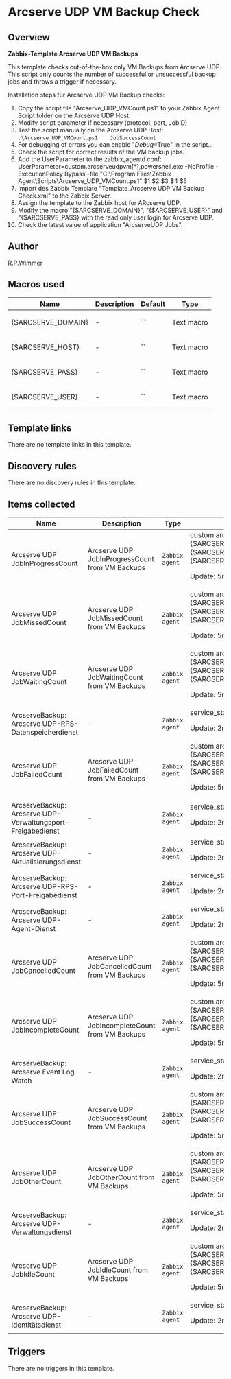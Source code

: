 # Arcserve UDP VM Backup Check

## Overview

**Zabbix-Template Arcserve UDP VM Backups**


This template checks out-of-the-box only VM Backups from Arcserve UDP. This script only counts the number of successful or unsuccessful backup jobs and throws a trigger if necessary.


Installation steps für Arcserve UDP VM Backup checks:


1. Copy the script file "Arcserve\_UDP\_VMCount.ps1" to your Zabbix Agent Script folder on the Arcserve UDP Host.
2. Modify script parameter if necessary (protocol, port, JobID)
3. Test the script manually on the Arcserve UDP Host:  
`.\Arcserve_UDP_VMCount.ps1    JobSuccessCount`
4. For debugging of errors you can enable "$Debug=$True" in the script..
5. Check the script for correct results of the VM backup jobs.
6. Add the UserParameter to the zabbix\_agentd.conf:  
UserParameter=custom.arcserveudpvm[*],powershell.exe -NoProfile -ExecutionPolicy Bypass -file "C:\Program Files\Zabbix Agent\Scripts\Arcserve\_UDP\_VMCount.ps1" $1 $2 $3 $4 $5
7. Import des Zabbix Template "Template\_Arcserve UDP VM Backup Check.xml" to the Zabbix Server.
8. Assign the template to the Zabbix host for ARcserve UDP.
9. Modify the macro "{$ARCSERVE\_DOMAIN}", "{$ARCSERVE\_USER}" and "{$ARCSERVE\_PASS} with the read only user login for Arcserve UDP.
10. Check the latest value of application "ArcserveUDP Jobs".


## Author

R.P.Wimmer

## Macros used

|Name|Description|Default|Type|
|----|-----------|-------|----|
|{$ARCSERVE_DOMAIN}|<p>-</p>|``|Text macro|
|{$ARCSERVE_HOST}|<p>-</p>|``|Text macro|
|{$ARCSERVE_PASS}|<p>-</p>|``|Text macro|
|{$ARCSERVE_USER}|<p>-</p>|``|Text macro|


## Template links

There are no template links in this template.

## Discovery rules

There are no discovery rules in this template.

## Items collected

|Name|Description|Type|Key and additional info|
|----|-----------|----|----|
|Arcserve UDP JobInProgressCount|<p>Arcserve UDP JobInProgressCount from VM Backups</p>|`Zabbix agent`|custom.arcserveudpvm[{$ARCSERVE_DOMAIN},{$ARCSERVE_USER},{$ARCSERVE_PASS},"JobInProgressCount",{$ARCSERVE_HOST}]<p>Update: 5m</p>|
|Arcserve UDP JobMissedCount|<p>Arcserve UDP JobMissedCount from VM Backups</p>|`Zabbix agent`|custom.arcserveudpvm[{$ARCSERVE_DOMAIN},{$ARCSERVE_USER},{$ARCSERVE_PASS},"JobMissedCount",{$ARCSERVE_HOST}]<p>Update: 5m</p>|
|Arcserve UDP JobWaitingCount|<p>Arcserve UDP JobWaitingCount from VM Backups</p>|`Zabbix agent`|custom.arcserveudpvm[{$ARCSERVE_DOMAIN},{$ARCSERVE_USER},{$ARCSERVE_PASS},"JobWaitingCount",{$ARCSERVE_HOST}]<p>Update: 5m</p>|
|ArcserveBackup: Arcserve UDP-RPS-Datenspeicherdienst|<p>-</p>|`Zabbix agent`|service_state[CASDatastoreSvc]<p>Update: 2m</p>|
|Arcserve UDP JobFailedCount|<p>Arcserve UDP JobFailedCount from VM Backups</p>|`Zabbix agent`|custom.arcserveudpvm[{$ARCSERVE_DOMAIN},{$ARCSERVE_USER},{$ARCSERVE_PASS},"JobFailedCount",{$ARCSERVE_HOST}]<p>Update: 5m</p>|
|ArcserveBackup: Arcserve UDP-Verwaltungsport-Freigabedienst|<p>-</p>|`Zabbix agent`|service_state[ArcserveUDPPS]<p>Update: 2m</p>|
|ArcserveBackup: Arcserve UDP-Aktualisierungsdienst|<p>-</p>|`Zabbix agent`|service_state[CAARCUpdateSvc]<p>Update: 2m</p>|
|ArcserveBackup: Arcserve UDP-RPS-Port-Freigabedienst|<p>-</p>|`Zabbix agent`|service_state[CASARPSWebSvc]<p>Update: 2m</p>|
|ArcserveBackup: Arcserve UDP-Agent-Dienst|<p>-</p>|`Zabbix agent`|service_state[CASAD2DWebSvc]<p>Update: 2m</p>|
|Arcserve UDP JobCancelledCount|<p>Arcserve UDP JobCancelledCount from VM Backups</p>|`Zabbix agent`|custom.arcserveudpvm[{$ARCSERVE_DOMAIN},{$ARCSERVE_USER},{$ARCSERVE_PASS},"JobCancelledCount",{$ARCSERVE_HOST}]<p>Update: 5m</p>|
|Arcserve UDP JobIncompleteCount|<p>Arcserve UDP JobIncompleteCount from VM Backups</p>|`Zabbix agent`|custom.arcserveudpvm[{$ARCSERVE_DOMAIN},{$ARCSERVE_USER},{$ARCSERVE_PASS},"JobIncompleteCount",{$ARCSERVE_HOST}]<p>Update: 5m</p>|
|ArcserveBackup: Arcserve Event Log Watch|<p>-</p>|`Zabbix agent`|service_state[ASLogWatch]<p>Update: 2m</p>|
|Arcserve UDP JobSuccessCount|<p>Arcserve UDP JobSuccessCount from VM Backups</p>|`Zabbix agent`|custom.arcserveudpvm[{$ARCSERVE_DOMAIN},{$ARCSERVE_USER},{$ARCSERVE_PASS},"JobSuccessCount",{$ARCSERVE_HOST}]<p>Update: 5m</p>|
|Arcserve UDP JobOtherCount|<p>Arcserve UDP JobOtherCount from VM Backups</p>|`Zabbix agent`|custom.arcserveudpvm[{$ARCSERVE_DOMAIN},{$ARCSERVE_USER},{$ARCSERVE_PASS},"JobOtherCount",{$ARCSERVE_HOST}]<p>Update: 5m</p>|
|ArcserveBackup: Arcserve UDP-Verwaltungsdienst|<p>-</p>|`Zabbix agent`|service_state[CAARCAppSvc]<p>Update: 2m</p>|
|Arcserve UDP JobIdleCount|<p>Arcserve UDP JobIdleCount from VM Backups</p>|`Zabbix agent`|custom.arcserveudpvm[{$ARCSERVE_DOMAIN},{$ARCSERVE_USER},{$ARCSERVE_PASS},"JobIdleCount",{$ARCSERVE_HOST}]<p>Update: 5m</p>|
|ArcserveBackup: Arcserve UDP-Identitätsdienst|<p>-</p>|`Zabbix agent`|service_state[ArcserveUDPIS]<p>Update: 2m</p>|


## Triggers

There are no triggers in this template.

